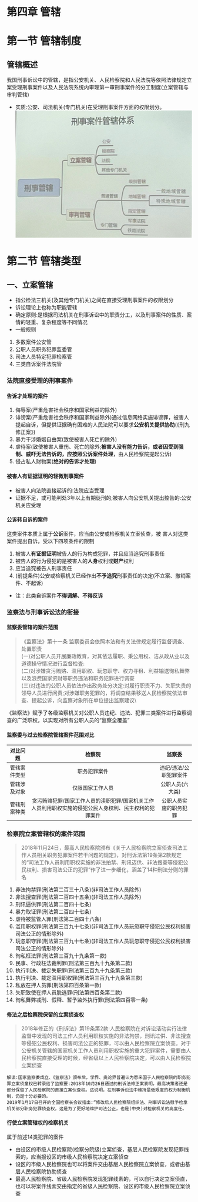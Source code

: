 # 第四章 管辖
# 第一节 管辖制度
## 管辖概述
我国刑事诉讼中的管辖，是指公安机关、人民检察院和人民法院等依照法律规定立案受理刑事案件以及人民法院系统内审理第一审刑事案件的分工制度(立案管辖与审判管辖)
- 实质:公安、司法机关(专门机关)在受理刑事案件方面的权限划分。
![刑事案件管辖体系](./img/20240327-2.jpg)
# 第二节 管辖类型
## 一、立案管辖
- 指公检法三机关(及其他专门机关)之间在直接受理刑事案件的权限划分
- 诉讼理论上也称为职能管辖
- 确定原则:是根据司法机关在刑事诉讼中的职责分工，以及刑事案件的性质、案情的轻重、复杂程度等不同情况
- 一般规则
1. 多数案件公安管
2. 公职人员职务犯罪监委管
3. 司法人员特定犯罪检察管
4. 三类自诉案件法院管
### 法院直接受理的刑事案件
#### 告诉才处理的案件
1. 侮辱案(严重危害社会秩序和国家利益的除外)
2. 诽谤案(严重危害社会秩序和国家利益除外)通过信息网络实施诽谤罪，被害人提起自诉，但提供证据确有困难的人民法院可以要求**公安机关提供协助**(《刑九修正案》)
3. 暴力干涉婚姻自由案(致使被害人死亡的除外)
4. 虐待案(致使被害人重伤、死亡的除外;**被害人没有能力告诉，或者因受到强制、威吓无法告诉的，应按照公诉案件处理**，由人民检察院提起公诉)
5. 侵占私人财物案(**绝对的告诉才处理**)
#### 被害人有证据证明的轻微刑事案件
- 被害人向法院直接起诉的:法院应当受理
- 证据不足，或可能判处3年以上有期徒刑的;被害人向公安机关提出控告的:公安机关应受理
#### 公诉转自诉的案件
这类案件本质上属于**公诉**案件，应当由公安或检察机关立案侦查，被
害人对这类案件提出自诉，受以下四项条件的限制
1. 被害人**有证据证明**被告人的行为构成犯罪，并且应当追究刑事责任
2. 被告人的行为侵犯的是被害人的**人身**权利或**财产**权利
3. 应当追究被告人刑事责任
4. (前提条件)公安或检察机关已经作出**不予追究**刑事责任的决定(不立案、撤销案件、不起诉)
- 注：此类自诉案件**不得调解、不得反诉**
### 监察法与刑事诉讼法的衔接
#### 监察委管辖的案件范围
>《监察法》第十一条 监察委员会依照本法和有关法律规定履行监督调查、处置职责\
(一)对公职人员开展廉政教育，对其依法履职、秉公用权、洁从政从业以及道德操守情况进行监督检査:\
(二)对涉嫌贪污贿赂、滥用职权、玩忽职守、权力寻租、利益输送徇私舞弊以及浪费国家资财等职务违法和职务犯罪进行调查\
(三)对违法的公职人员依法作出政务处分决定:对履行职责不力、失职失贵的领导人员进行问责;对涉嫌职务犯罪的，将调查结果移送人民检察院依法审查、提起公诉，向监察对象所在单位提出监察建议\

《监察法》赋予了各级监察机关对公职人员违纪、违法、犯罪三类案件进行监察调查的广泛职权，以实现对所有公职人员的“监察全覆盖”
#### 监察委与过去检察院管辖案件范围对比
|对比问题|检察院|监察委|
|:---:|:---:|:---:|
|管辖案件类型|职务犯罪案件|违纪/违法/公职犯罪案件|
|管辖涉及对象|仅限国家工作人员|公职人员(六大类)|
|管辖刑案种类|贪污贿赂犯罪/国家工作人员的渎职犯罪/国家机关工作人员利用职权实施的侵犯公民人身权利、民主权利的犯罪案件|公职人员实施的职务犯罪|
### 检察院立案管辖权的案件范围
>2018年11月24日，最高人民检察院颁布《关于人民检察院立案侦查司法工作人员相关职务犯罪案件若干问题的规定》，对刑诉法第19条第2款规定的“司法工作人员利用职权实施的非法拍禁、刑讯迈供、非法搜查等侵犯公民权利、损害司法公正的犯罪”作了进一步细化，涵盖了14种刑法分则的罪名
1. 非法拘禁罪(刑法第二百三十八条)(非司法工作人员除外)
2. 非法搜查罪(刑法第二百四十五条)(非司法工作人员除外)
3. 刑讯逼供罪(刑法第二百四十七条)
4. 暴力取证罪(刑法第二百四十七条)
5. 虐待被监管人罪(刑法第二百四十八条)
6. 滥用职权罪(刑法第三百九十七条)(非司法工作人员玩忽职守侵犯公民权利损害司法公正的情形除外)
7. 玩忽职守罪(刑法第三百九十七条)(非司法工作人员玩忽职守侵犯公民权利损害司法公正的情形除外)
8. 徇私枉法罪(刑法第三百九十九条第一款)
9. 民事、行政枉法裁判罪(刑法第三百九十九条第二款)
10. 执行判决、裁定失职罪(刑法第三百九十九条第三款)
11. 执行判决、裁定滥用职权罪(刑法第三百九十九条第三款)
12. 私放在押人员罪(刑法第四百条第一款)
13. 失职致使在押人员脱逃罪(刑法第四百条第二款)
14. 徇私舞弊减刑、假释、暂予监外执行罪(刑法第四百零一条)
#### 修法之后检察院保留的立案侦查权
>2018年修正的《刑诉法》第19条第2款:人民检察院在对诉讼活动实行法律监督中发现的司法工作人员利用职权实施的非法拘禁，刑讯过供、非法搜查等侵犯公民权利、损害司法公正的犯罪，可以由人民检察院立案侦查。对于公安机关管辖的国家机关工作人员利用职权实施的重大犯罪案件，需要由人民检察院直接受理的时候，经省级以上人民检察院决定，可以由人民检察院立案侦查
~~~
解读:国家监察委成立、《监察法》颁布后，学界、奥论界普遍认为愿来国于人民检察院的职务犯罪立案侦童权已转录给了监察要:2018年10月26日通过的刑诉法修正案表明，最高决策者还是部分保留了人民检察院的直接立案伙查权。这说明，在刑事诉讼法中维持最低艰度的权力制衡机制，仍是十分必要的。
2019年1月17日召开的全国检察长会议指出:“修改后人民检察院组织法、刑事诉讼法慰予检拿机关部分职务犯罪侦查权，这是为了更好地维护司法公正，也是(中央)对检察机关的高度任。
~~~
#### 行使立案管辖权的检察机关
属于前述14类犯罪的案件
- 由设区的市级人民检察院(检察分院级)立案侦查，基层人民检察院发现犯罪线索的，应当报设区的市级人民检察院决定立案侦查
- 设区的市级人民检察院也可以将案件交由基层人民检察院立案侦查，或者由基层人民检察院协助侦查
- 最高人民检察院、省级人民检察院发现犯罪线素的，可以自行决定立案侦直，也可以将案件线索交由指定的省级人民检察院、设区的市级人民检察院立案侦查